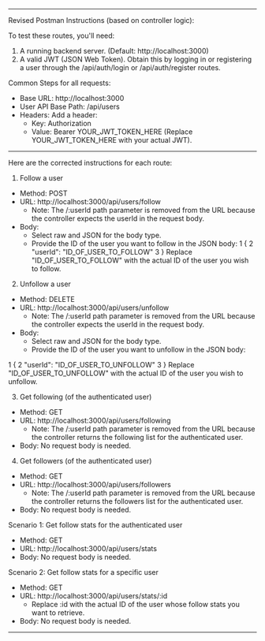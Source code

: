 ---

  Revised Postman Instructions (based on controller logic):

  To test these routes, you'll need:
   1. A running backend server. (Default: http://localhost:3000)
   2. A valid JWT (JSON Web Token). Obtain this by logging in or registering a user through the /api/auth/login or /api/auth/register routes.

  Common Steps for all requests:
   * Base URL: http://localhost:3000
   * User API Base Path: /api/users
   * Headers: Add a header:
       * Key: Authorization
       * Value: Bearer YOUR_JWT_TOKEN_HERE (Replace YOUR_JWT_TOKEN_HERE with your actual JWT).

  ---

  Here are the corrected instructions for each route:

  1. Follow a user
   * Method: POST
   * URL: http://localhost:3000/api/users/follow
       * Note: The /:userId path parameter is removed from the URL because the controller expects the userId in the request body.
   * Body:
       * Select raw and JSON for the body type.
       * Provide the ID of the user you want to follow in the JSON body:
   1         {
   2             "userId": "ID_OF_USER_TO_FOLLOW"
   3         }
          Replace "ID_OF_USER_TO_FOLLOW" with the actual ID of the user you wish to follow.

  2. Unfollow a user
   * Method: DELETE
   * URL: http://localhost:3000/api/users/unfollow
       * Note: The /:userId path parameter is removed from the URL because the controller expects the userId in the request body.
   * Body:
       * Select raw and JSON for the body type.
       * Provide the ID of the user you want to unfollow in the JSON body:

   1         {
   2             "userId": "ID_OF_USER_TO_UNFOLLOW"
   3         }
          Replace "ID_OF_USER_TO_UNFOLLOW" with the actual ID of the user you wish to unfollow.

  3. Get following (of the authenticated user)
   * Method: GET
   * URL: http://localhost:3000/api/users/following
       * Note: The /:userId path parameter is removed from the URL because the controller returns the following list for the authenticated user.
   * Body: No request body is needed.

  4. Get followers (of the authenticated user)
   * Method: GET
   * URL: http://localhost:3000/api/users/followers
       * Note: The /:userId path parameter is removed from the URL because the controller returns the followers list for the authenticated user.
   * Body: No request body is needed.

 Scenario 1: Get follow stats for the authenticated user
   * Method: GET
   * URL: http://localhost:3000/api/users/stats
   * Body: No request body is needed.

  Scenario 2: Get follow stats for a specific user
   * Method: GET
   * URL: http://localhost:3000/api/users/stats/:id
       * Replace :id with the actual ID of the user whose follow stats you want to retrieve.
   * Body: No request body is needed.


----------------------------------------------------------------------------------------------------------------------

